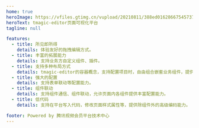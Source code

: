 ```yaml
---
home: true
heroImage: https://vfiles.gtimg.cn/vupload/20210811/388ed01628667545737.png
heroText: tmagic-editor页面可视化平台
tagline: null

features:
  - title: 所见即所得
    details: 体验友好的拖拽编辑方式。
  - title: 丰富的拓展能力
    details: 支持业务方自定义组件、插件。
  - title: 支持多种布局方式
    details: tmagic-editor的容器概念，支持配置项目时，自由组合嵌套业务组件，提供超强的组件布局方式。
  - title: 强大的配置
    details: 支持表单联动等配置能力。
  - title: 组件联动
    details: 支持组件通信、组件联动，允许页面内各组件提供丰富配置能力。
  - title: 低代码
    details: 支持在平台写入代码，修改页面样式属性等，提供除组件外的高级编码能力。

footer: Powered by 腾讯视频会员平台技术中心
---
```

